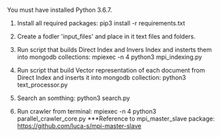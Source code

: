 You must have installed Python 3.6.7.

1. Install all required packages: pip3 install -r requirements.txt

2. Create a fodler 'input_files' and place in it text files and folders.

3. Run script that builds Direct Index and Invers Index and insterts them into mongodb collections: 
    mpiexec -n 4 python3 mpi_indexing.py 

4. Run script that build Vector representation of each document from Direct Index and inserts it into mongodb collection: 
    python3 text_processor.py

5. Search an somthing: python3 search.py



6. Run crawler from terminal: mpiexec -n 4 python3 parallel_crawler_core.py
***Reference to mpi_master_slave package: https://github.com/luca-s/mpi-master-slave

